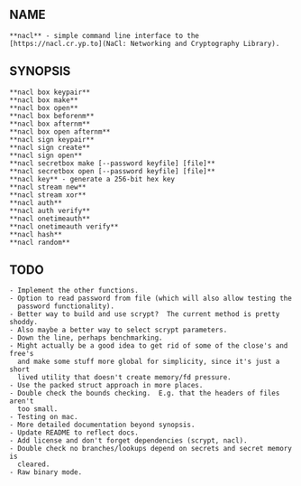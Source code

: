 NAME
----

    **nacl** - simple command line interface to the
    [https://nacl.cr.yp.to](NaCl: Networking and Cryptography Library).

SYNOPSIS
--------

    **nacl box keypair**
    **nacl box make**
    **nacl box open**
    **nacl box beforenm**
    **nacl box afternm**
    **nacl box open afternm**
    **nacl sign keypair**
    **nacl sign create**
    **nacl sign open**
    **nacl secretbox make [--password keyfile] [file]**
    **nacl secretbox open [--password keyfile] [file]**
    **nacl key** - generate a 256-bit hex key
    **nacl stream new**
    **nacl stream xor**
    **nacl auth**
    **nacl auth verify**
    **nacl onetimeauth**
    **nacl onetimeauth verify**
    **nacl hash**
    **nacl random**

TODO
----

    - Implement the other functions.
    - Option to read password from file (which will also allow testing the
      password functionality).
    - Better way to build and use scrypt?  The current method is pretty shoddy.
    - Also maybe a better way to select scrypt parameters.
    - Down the line, perhaps benchmarking.
    - Might actually be a good idea to get rid of some of the close's and free's
      and make some stuff more global for simplicity, since it's just a short
      lived utility that doesn't create memory/fd pressure.
    - Use the packed struct approach in more places.
    - Double check the bounds checking.  E.g. that the headers of files aren't
      too small.
    - Testing on mac.
    - More detailed documentation beyond synopsis.
    - Update README to reflect docs.
    - Add license and don't forget dependencies (scrypt, nacl).
    - Double check no branches/lookups depend on secrets and secret memory is
      cleared.
    - Raw binary mode.

